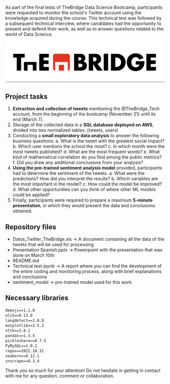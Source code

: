 As part of the final tests of TheBridge Data Science Bootcamp, participants were requested to monitor the school's Twitter account using the knowledge acquired during the course. This technical test was followed by a subsequent technical interview, where candidates had the opportunity to present and defend their work, as well as to answer questions related to the world of Data Science.

<div id="header" align="center">
  <img src="https://github.com/MNievas12/ds_thebridge_11_22/blob/main/1-Ramp_Up/Presentaciones/img/TheBridge_logo.png" width="800"/>
</div>

<h2>Project tasks</h2>

1. **Extraction and collection of tweets** mentioning the @TheBridge_Tech account, from the beginning of the bootcamp (November 21) until its end (March 7).
2. Storage of the collected data in a **SQL database deployed on AWS**, divided into two normalized tables: (tweets, users)
3. Conducting a **small exploratory data analysis** to answer the following business questions:
  a. What is the tweet with the greatest social impact?
  b. Which user mentions the school the most?
  c. In which month were the most tweets published?
  d. What are the most frequent words?
  e. What kind of mathematical correlation do you find among the public metrics?
  f. Did you draw any additional conclusions from your analysis?
4. **Using the pre-trained sentiment analysis model** provided, participants had to determine the sentiment of the tweets.
  a. What were the predictions? How did you interpret the results?
  b. Which variables are the most important in the model?
  c. How could the model be improved?
  d. What other opportunities can you think of where other ML models could be applied?
5. Finally, participants were required to prepare a maximum **5-minute presentation**, in which they would present the data and conclusions obtained.

<h2>Repository files</h2>

- Datos_Twitter_TheBridge.xls &rarr; A document containing all the data of the tweets that will be used for processing
- Presentation Spanish.pptx &rarr; Powerpoint with the presentation that was done on March 10th
- README.md
- Technical test.ipynb &rarr; A report where you can find the development of the entire coding and monitoring process, along with brief explanations and conclusions
- sentiment_model &rarr; pre-trained model used for this work

<h2>Necessary libraries</h2>

```
demoji==1.1.0
eli5==0.13.0
langdetect==1.0.9
matplotlib==3.5.3
nltk==3.8.1
pandas==1.3.5
pickleshare==0.7.5
PyMySQL==1.0.2
regex==2022.10.31
seaborn==0.12.1
snscrape==0.3.4
```

Thank you so much for your attention! Do not hesitate in getting in contact with me for any question, comment or collaboration.
